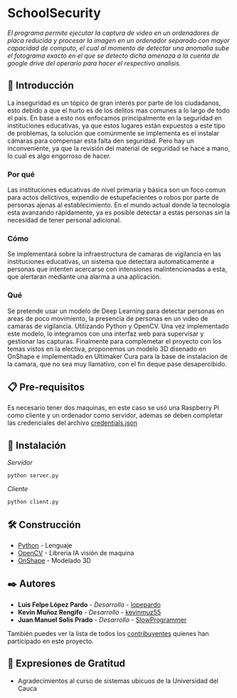 # SchoolSecurity
_El programa permite ejecutar la captura de video en un ordenadores de placa reducida y procesar la imagen en un ordenador separado con mayor capacidad de computo, el cual al momento de detectar una anomalia sube el fotograma exacto en el que se detecto dicha amenaza a la cuenta de google drive del operario para hacer el respectivo analisis._

## 🚀 Introducción
La inseguridad es un tópico de gran interés por parte de los ciudadanos, esto debido a que el hurto es de los delitos mas comunes a lo largo de todo el país. En base a esto nos enfocamos principalmente en la seguridad en instituciones educativas, ya que estos lugares están expuestos a este tipo de problemas, la solución que comúnmente se implementa es el instalar cámaras para compensar esta falta den seguridad. Pero hay un inconveniente, ya que la revisión del material de seguridad se hace a mano, lo cual es algo engorroso de hacer.

### Por qué
Las instituciones educativas de nivel primaria y básica son un foco comun para actos delictivos, expendio de estupefacientes o robos por parte de personas ajenas al establecimiento. En el mundo actual donde la tecnología esta avanzando rápidamente, ya es posible detectar a estas personas sin la necesidad de tener personal adicional.

### Cómo
Se implementará sobre la infraestructura de camaras de vigilancia en las instituciones educativas, un sistema que detectara automaticamente a personas que intenten acercarse con intensiones malintencionadas a esta, que alertaran mediante una alarma a una aplicación.

### Qué
Se pretende usar un modelo de Deep Learning para detectar personas en areas de poco movimiento, la presencia de personas en un vıdeo de camaras de vigilancia. Utilizando Python y OpenCV. Una vez implementado este modelo, lo integramos con una interfaz web para supervisar y gestionar las capturas. Finalmente  para complemetar el proyecto con los temas vistos en la electiva, proponemos un modelo 3D disenado  en OnShape e implementado en Ultimaker Cura para la base de instalacion de la camara, que no sea muy llamativo, con el fin deque pase desapercibido.

## 📋 Pre-requisitos

Es necesario tener dos maquinas, en este caso se usó una Raspberry Pi como cliente y un ordenador como servidor, ademas se deben completar las credenciales del archivo [credentials.json](credentials.json)

## 🔧 Instalación

_Servidor_
```
python server.py
```

_Cliente_
```
python client.py
```

## 🛠️ Construcción

* [Python](https://www.python.org/) - Lenguaje
* [OpenCV](https://opencv.org/) - Libreria IA visión de maquina
* [OnShape](https://www.onshape.com/) - Modelado 3D

## ✒️ Autores

* **Luis Felpe López Pardo** - *Desarrollo* - [lopepardo](https://github.com/lopepardo)
* **Kevin Muñoz Rengifo** - *Desarrollo* - [kevinmuz55](https://github.com/kevinmuz55)
* **Juan Manuel Solis Prado** - *Desarrollo* - [SlowProgrammer](https://github.com/SlowProgrammer)

También puedes ver la lista de todos los [contribuyentes](https://github.com/kevinmuz55/SchoolSecurity/contributors) quíenes han participado en este proyecto. 

## 🎁 Expresiones de Gratitud

* Agradecimientos al curso de sistemas ubicuos de la Universidad del Cauca

